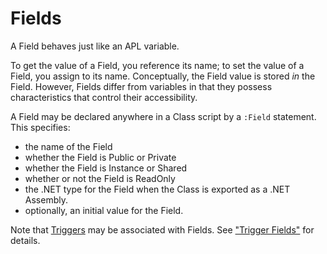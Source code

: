 # Fields

A Field behaves just like an APL variable.

To get the value of a Field, you reference its name; to set the value of a Field, you assign to its name. Conceptually, the Field value is stored *in* the Field. However, Fields differ from variables in that they possess characteristics that control their accessibility.

A Field may be declared anywhere in a Class script by a `:Field` statement. This specifies:

- the name of the Field
- whether the Field is Public or Private
- whether the Field is Instance or Shared
- whether or not the Field is ReadOnly
- the .NET type for the Field when the Class is exported as a .NET Assembly.
- optionally, an initial value for the Field.

Note that [Triggers](../../../triggers/triggers.md) may be associated with Fields. See ["Trigger Fields"](trigger-fields.md) for details.
